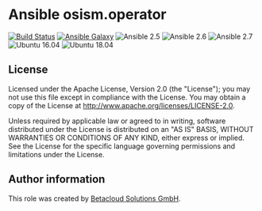 # Ansible osism.operator

[![Build Status](https://travis-ci.org/osism/ansible-operator.svg?branch=master)](https://travis-ci.org/osism/ansible-operator)
[![Ansible Galaxy](https://img.shields.io/badge/Ansible%20Galaxy-osism.operator-blue.svg)](https://galaxy.ansible.com/osism/operator/)
![Ansible 2.5](https://img.shields.io/badge/Ansible-2.5-green.png?style=flat)
![Ansible 2.6](https://img.shields.io/badge/Ansible-2.6-green.png?style=flat)
![Ansible 2.7](https://img.shields.io/badge/Ansible-2.7-green.png?style=flat)
![Ubuntu 16.04](https://img.shields.io/badge/Ubuntu-16.04-orange.png?style=flat)
![Ubuntu 18.04](https://img.shields.io/badge/Ubuntu-18.04-orange.png?style=flat)

License
-------

Licensed under the Apache License, Version 2.0 (the "License");
you may not use this file except in compliance with the License.
You may obtain a copy of the License at http://www.apache.org/licenses/LICENSE-2.0.

Unless required by applicable law or agreed to in writing, software
distributed under the License is distributed on an "AS IS" BASIS,
WITHOUT WARRANTIES OR CONDITIONS OF ANY KIND, either express or implied.
See the License for the specific language governing permissions and
limitations under the License.

Author information
------------------

This role was created by [Betacloud Solutions GmbH](https://betacloud-solutions.de).
